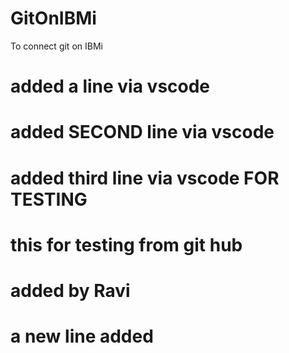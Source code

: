 # GitOnIBMi
To connect git on IBMi

# added a line via vscode
# added SECOND line via vscode 
# added third line via vscode FOR TESTING
# this for testing from git hub

# added by Ravi
# a new line added